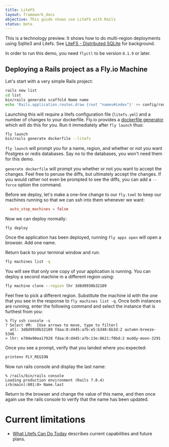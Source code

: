 ```yaml
---
title: LiteFS
layout: framework_docs
objective: This guide shows use LiteFS with Rails
status: beta
---
```


This is a technology preview. It shows how to do multi-region deployments
using Sqlite3 and Litefs. See [LiteFS - Distributed
SQLite](https://fly.io/docs/litefs/) for background.

In order to run this demo, you need `flyctl` to be version `0.1.9` or later.


## Deploying a Rails project as a Fly.io Machine

Let's start with a very simple Rails project:

```sh
rails new list
cd list
bin/rails generate scaffold Name name
echo 'Rails.application.routes.draw {root "names#index"}' >> config/routes.rb
```

Launching this will require a litefs configuration file (`litefs.yml`) and a number of changes to your dockerfile.  Fly.io provides a [dockerfile generator](https://github.com/fly-apps/dockerfile-rails) which will do this for you.  Run it immediately after `fly launch` thus:


```sh
fly launch
bin/rails generate dockerfile --litefs
```

`fly launch` will prompt you for a name, region, and whether or not you want Postgres or redis databases.  Say no to the databases, you won't need them for this demo.

`generate dockerfile` will prompt you whether or not you want to accept the changes.  Feel free to peruse the diffs, but ultimately accept the changes.  If you would rather not even be prompted to see the diffs, you can add a `--force` option the command.

Before we deploy, let's make a one-line change to our `fly.toml` to keep our machines running so that we can ssh into them whenever we want:

```toml
  auto_stop_machines = false
```

Now we can deploy normally:

```
fly deploy
```

Once the application has been deployed, running `fly apps open` will open a
browser. Add one name.

Return back to your terminal window and run:

```cmd
fly machines list -q
```

You will see that only one copy of your application is running.  You can deploy a second machine in a different region using:

```cmd
fly machine clone --region lhr 3d8d9930b32189
```

Feel free to pick a different region.  Substitute the machine id with the one
that you see in the response to `fly machines list -q`.  Once both instances
are running, enter the following command and select the instance that is
furthest from you:

```
% fly ssh console -s
? Select VM:  [Use arrows to move, type to filter]
  atl: 3d8d9930b32189 fdaa:0:d445:a7b:e5:b340:6b3d:2 autumn-breeze-5346
> lhr: e784e90ea17928 fdaa:0:d445:a7b:13e:8621:f8bd:2 muddy-moon-3291
```

Once you see a prompt, verify that you landed where you expected:

```cmd
printenv FLY_REGION
```

Now run rails console and display the last name:

```
% /rails/bin/rails console
Loading production environment (Rails 7.0.4)
irb(main):001:0> Name.last
```

Return to the browser and change the value of this name, and then once again use the rails console to verify that the name has been updated.

# Current limitations

 * [What Litefs Can Do Today](https://fly.io/blog/introducing-litefs/#what-litefs-can-do-today) describes current capabilities and future plans.

